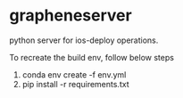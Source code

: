 # grapheneserver
python server for ios-deploy operations.

To recreate the build env, follow below steps

1. conda env create -f env.yml
2. pip install -r requirements.txt

